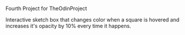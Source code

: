 Fourth Project for TheOdinProject

Interactive sketch box that changes color when a square is hovered and increases it's
opacity by 10% every time it happens.
